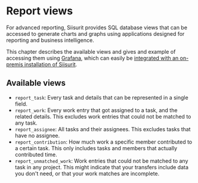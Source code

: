 # Report views

For advanced reporting, Siisurit provides SQL database views that can be accessed to generate charts and graphs using applications designed for reporting and business intelligence.

This chapter describes the available views and gives and example of accessing them using [Grafana](https://grafana.com/), which can easily be [integrated with an on-premis installation of Siisurit](../admin/installation/grafana.md).

## Available views

- `report_task`: Every task and details that can be represented in a single field.
- `report_work`: Every work entry that got assigned to a task, and the related details. This excludes work entries that could not be matched to any task.
- `report_assignee`: All tasks and their assignees. This excludes tasks that have no assignee.
- `report_contribution`: How much work a specific member contributed to a certain task. This only includes tasks and members that actually contributed time.
- `report_unmatched_work`: Work entries that could not be matched to any task in any project. This might indicate that your transfers include data you don't need, or that your work matches are incomplete.
